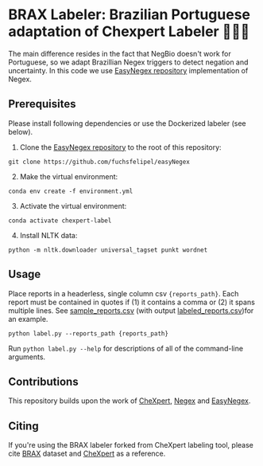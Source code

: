 # BRAX Labeler: Brazilian Portuguese adaptation of Chexpert Labeler 🩻🇧🇷

The main difference resides in the fact that NegBio doesn't work for Portuguese, so we adapt Brazillian Negex triggers to detect negation and uncertainty. In this code we use [EasyNegex repository](https://github.com/fuchsfelipel/easyNegex) implementation of Negex.

## Prerequisites

Please install following dependencies or use the Dockerized labeler (see below).

1. Clone the [EasyNegex repository](https://github.com/fuchsfelipel/easyNegex) to the root of this repository:

```Shell
git clone https://github.com/fuchsfelipel/easyNegex
```

2. Make the virtual environment:

```Shell
conda env create -f environment.yml
```

3. Activate the virtual environment:

```Shell
conda activate chexpert-label
```

4. Install NLTK data:

```Shell
python -m nltk.downloader universal_tagset punkt wordnet
```

## Usage
Place reports in a headerless, single column csv `{reports_path}`. Each report must be contained in quotes if (1) it contains a comma or (2) it spans multiple lines. See [sample_reports.csv](https://raw.githubusercontent.com/stanfordmlgroup/chexpert-labeler/master/sample_reports.csv) (with output [labeled_reports.csv](https://raw.githubusercontent.com/stanfordmlgroup/chexpert-labeler/master/labeled_reports.csv))for an example.

```Shell
python label.py --reports_path {reports_path}
```

Run `python label.py --help` for descriptions of all of the command-line arguments.


## Contributions
This repository builds upon the work of [CheXpert](https://github.com/stanfordmlgroup/chexpert-labeler), [Negex](https://code.google.com/archive/p/negex/) and [EasyNegex](https://github.com/fuchsfelipel/easyNegex).


## Citing
If you're using the BRAX labeler forked from CheXpert labeling tool, please cite [BRAX](https://arxiv.org/abs/1901.07031) dataset and [CheXpert](https://arxiv.org/abs/1901.07031) as a reference.
